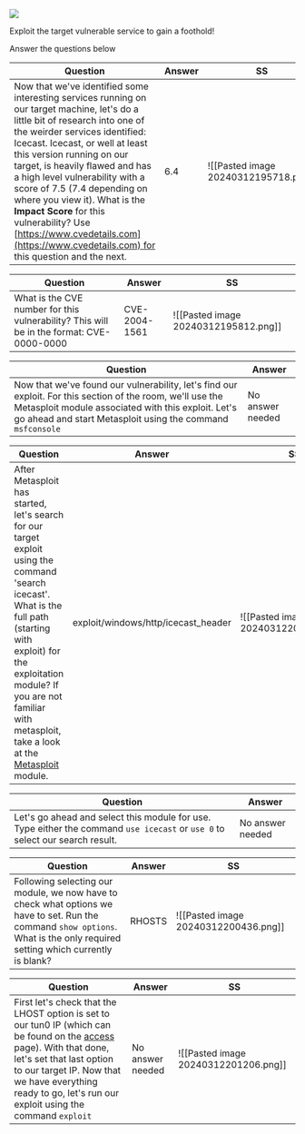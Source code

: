 ![](https://i.imgur.com/FFqM2ZK.png)  

Exploit the target vulnerable service to gain a foothold!

Answer the questions below

| Question                                                                                                                                                                                                                                                                                                                                                                                                                                                                                                  | Answer | SS                                   |
| --------------------------------------------------------------------------------------------------------------------------------------------------------------------------------------------------------------------------------------------------------------------------------------------------------------------------------------------------------------------------------------------------------------------------------------------------------------------------------------------------------- | ------ | ------------------------------------ |
| Now that we've identified some interesting services running on our target machine, let's do a little bit of research into one of the weirder services identified: Icecast. Icecast, or well at least this version running on our target, is heavily flawed and has a high level vulnerability with a score of 7.5 (7.4 depending on where you view it). What is the **Impact Score** for this vulnerability? Use [https://www.cvedetails.com](https://www.cvedetails.com) for this question and the next. | 6.4    | ![[Pasted image 20240312195718.png]] |


| Question                                                                                 | Answer        | SS                                   |
| ---------------------------------------------------------------------------------------- | ------------- | ------------------------------------ |
| What is the CVE number for this vulnerability? This will be in the format: CVE-0000-0000 | CVE-2004-1561 | ![[Pasted image 20240312195812.png]] |


| Question                                                                                                                                                                                                                       | Answer           |
| ------------------------------------------------------------------------------------------------------------------------------------------------------------------------------------------------------------------------------ | ---------------- |
| Now that we've found our vulnerability, let's find our exploit. For this section of the room, we'll use the Metasploit module associated with this exploit. Let's go ahead and start Metasploit using the command `msfconsole` | No answer needed |


| Question                                                                                                                                                                                                                                                                                                   | Answer                              | SS                                   |
| ---------------------------------------------------------------------------------------------------------------------------------------------------------------------------------------------------------------------------------------------------------------------------------------------------------- | ----------------------------------- | ------------------------------------ |
| After Metasploit has started, let's search for our target exploit using the command 'search icecast'. What is the full path (starting with exploit) for the exploitation module? If you are not familiar with metasploit, take a look at the [Metasploit](https://tryhackme.com/module/metasploit) module. | exploit/windows/http/icecast_header | ![[Pasted image 20240312200141.png]] |


| Question                                                                                                                     | Answer           |
| ---------------------------------------------------------------------------------------------------------------------------- | ---------------- |
| Let's go ahead and select this module for use. Type either the command `use icecast` or `use 0` to select our search result. | No answer needed |


| Question                                                                                                                                                                      | Answer | SS                                   |
| ----------------------------------------------------------------------------------------------------------------------------------------------------------------------------- | ------ | ------------------------------------ |
| Following selecting our module, we now have to check what options we have to set. Run the command `show options`. What is the only required setting which currently is blank? | RHOSTS | ![[Pasted image 20240312200436.png]] |


| Question                                                                                                                                                                                                                                                                                       | Answer           | SS                                   |
| ---------------------------------------------------------------------------------------------------------------------------------------------------------------------------------------------------------------------------------------------------------------------------------------------- | ---------------- | ------------------------------------ |
| First let's check that the LHOST option is set to our tun0 IP (which can be found on the [access](https://tryhackme.com/access) page). With that done, let's set that last option to our target IP. Now that we have everything ready to go, let's run our exploit using the command `exploit` | No answer needed | ![[Pasted image 20240312201206.png]] |
